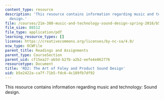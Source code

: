 ```yaml
---
content_type: resource
description: 'This resource contains information regarding music and technology: Sound
  design.'
file: /courses/21m-380-music-and-technology-sound-design-spring-2016/b5e2422aca7f71b5fdc64c189fb7df92_MIT21M_380S16_assn_rd2.pdf
file_size: 86512
file_type: application/pdf
learning_resource_types: []
license: https://creativecommons.org/licenses/by-nc-sa/4.0/
ocw_type: OCWFile
parent_title: Readings and Assignments
parent_type: CourseSection
parent_uid: cf15ea27-ab5d-b27b-a2b2-eefe4e862776
resourcetype: Document
title: 'RD2: The Art of Foley and Product Sound Design'
uid: b5e2422a-ca7f-71b5-fdc6-4c189fb7df92
---
```

This resource contains information regarding music and technology: Sound design.